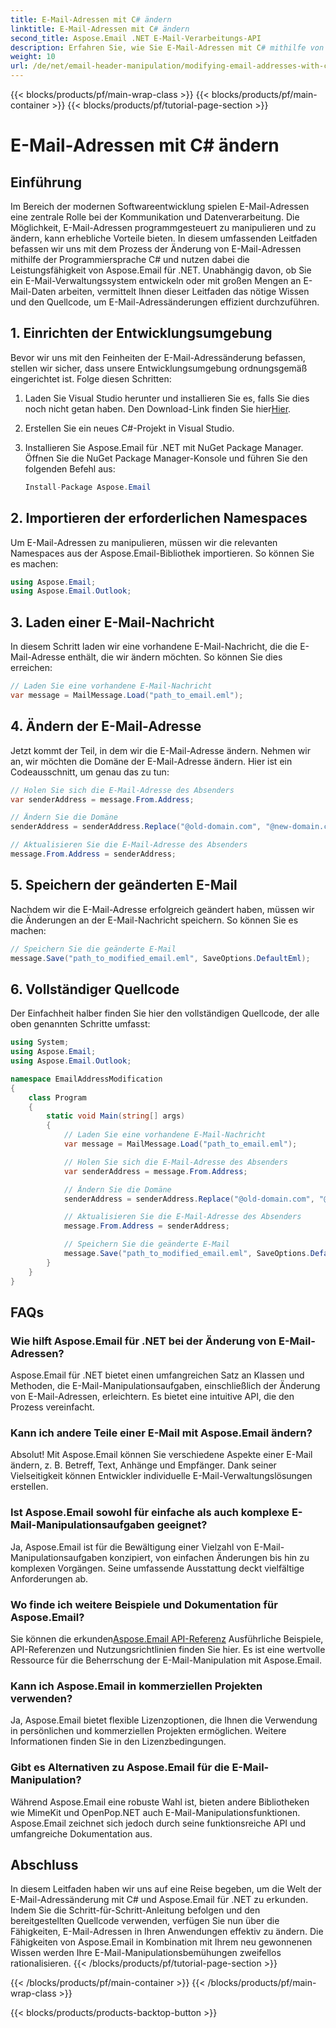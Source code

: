 ```yaml
---
title: E-Mail-Adressen mit C# ändern
linktitle: E-Mail-Adressen mit C# ändern
second_title: Aspose.Email .NET E-Mail-Verarbeitungs-API
description: Erfahren Sie, wie Sie E-Mail-Adressen mit C# mithilfe von Aspose.Email für .NET ändern. Befolgen Sie diese Schritt-für-Schritt-Anleitung, um E-Mail-Adressen effektiv zu bearbeiten.
weight: 10
url: /de/net/email-header-manipulation/modifying-email-addresses-with-csharp/
---
```


{{< blocks/products/pf/main-wrap-class >}}
{{< blocks/products/pf/main-container >}}
{{< blocks/products/pf/tutorial-page-section >}}

# E-Mail-Adressen mit C# ändern


## Einführung

Im Bereich der modernen Softwareentwicklung spielen E-Mail-Adressen eine zentrale Rolle bei der Kommunikation und Datenverarbeitung. Die Möglichkeit, E-Mail-Adressen programmgesteuert zu manipulieren und zu ändern, kann erhebliche Vorteile bieten. In diesem umfassenden Leitfaden befassen wir uns mit dem Prozess der Änderung von E-Mail-Adressen mithilfe der Programmiersprache C# und nutzen dabei die Leistungsfähigkeit von Aspose.Email für .NET. Unabhängig davon, ob Sie ein E-Mail-Verwaltungssystem entwickeln oder mit großen Mengen an E-Mail-Daten arbeiten, vermittelt Ihnen dieser Leitfaden das nötige Wissen und den Quellcode, um E-Mail-Adressänderungen effizient durchzuführen.


## 1. Einrichten der Entwicklungsumgebung

Bevor wir uns mit den Feinheiten der E-Mail-Adressänderung befassen, stellen wir sicher, dass unsere Entwicklungsumgebung ordnungsgemäß eingerichtet ist. Folge diesen Schritten:

1.  Laden Sie Visual Studio herunter und installieren Sie es, falls Sie dies noch nicht getan haben. Den Download-Link finden Sie hier[Hier](https://visualstudio.microsoft.com/downloads/).

2. Erstellen Sie ein neues C#-Projekt in Visual Studio.

3. Installieren Sie Aspose.Email für .NET mit NuGet Package Manager. Öffnen Sie die NuGet Package Manager-Konsole und führen Sie den folgenden Befehl aus:
   
   ```csharp
   Install-Package Aspose.Email
   ```

## 2. Importieren der erforderlichen Namespaces

Um E-Mail-Adressen zu manipulieren, müssen wir die relevanten Namespaces aus der Aspose.Email-Bibliothek importieren. So können Sie es machen:

```csharp
using Aspose.Email;
using Aspose.Email.Outlook;
```

## 3. Laden einer E-Mail-Nachricht

In diesem Schritt laden wir eine vorhandene E-Mail-Nachricht, die die E-Mail-Adresse enthält, die wir ändern möchten. So können Sie dies erreichen:

```csharp
// Laden Sie eine vorhandene E-Mail-Nachricht
var message = MailMessage.Load("path_to_email.eml");
```

## 4. Ändern der E-Mail-Adresse

Jetzt kommt der Teil, in dem wir die E-Mail-Adresse ändern. Nehmen wir an, wir möchten die Domäne der E-Mail-Adresse ändern. Hier ist ein Codeausschnitt, um genau das zu tun:

```csharp
// Holen Sie sich die E-Mail-Adresse des Absenders
var senderAddress = message.From.Address;

// Ändern Sie die Domäne
senderAddress = senderAddress.Replace("@old-domain.com", "@new-domain.com");

// Aktualisieren Sie die E-Mail-Adresse des Absenders
message.From.Address = senderAddress;
```

## 5. Speichern der geänderten E-Mail

Nachdem wir die E-Mail-Adresse erfolgreich geändert haben, müssen wir die Änderungen an der E-Mail-Nachricht speichern. So können Sie es machen:

```csharp
// Speichern Sie die geänderte E-Mail
message.Save("path_to_modified_email.eml", SaveOptions.DefaultEml);
```

## 6. Vollständiger Quellcode

Der Einfachheit halber finden Sie hier den vollständigen Quellcode, der alle oben genannten Schritte umfasst:

```csharp
using System;
using Aspose.Email;
using Aspose.Email.Outlook;

namespace EmailAddressModification
{
    class Program
    {
        static void Main(string[] args)
        {
            // Laden Sie eine vorhandene E-Mail-Nachricht
            var message = MailMessage.Load("path_to_email.eml");

            // Holen Sie sich die E-Mail-Adresse des Absenders
            var senderAddress = message.From.Address;

            // Ändern Sie die Domäne
            senderAddress = senderAddress.Replace("@old-domain.com", "@new-domain.com");

            // Aktualisieren Sie die E-Mail-Adresse des Absenders
            message.From.Address = senderAddress;

            // Speichern Sie die geänderte E-Mail
            message.Save("path_to_modified_email.eml", SaveOptions.DefaultEml);
        }
    }
}
```

## FAQs

### Wie hilft Aspose.Email für .NET bei der Änderung von E-Mail-Adressen?

Aspose.Email für .NET bietet einen umfangreichen Satz an Klassen und Methoden, die E-Mail-Manipulationsaufgaben, einschließlich der Änderung von E-Mail-Adressen, erleichtern. Es bietet eine intuitive API, die den Prozess vereinfacht.

### Kann ich andere Teile einer E-Mail mit Aspose.Email ändern?

Absolut! Mit Aspose.Email können Sie verschiedene Aspekte einer E-Mail ändern, z. B. Betreff, Text, Anhänge und Empfänger. Dank seiner Vielseitigkeit können Entwickler individuelle E-Mail-Verwaltungslösungen erstellen.

### Ist Aspose.Email sowohl für einfache als auch komplexe E-Mail-Manipulationsaufgaben geeignet?

Ja, Aspose.Email ist für die Bewältigung einer Vielzahl von E-Mail-Manipulationsaufgaben konzipiert, von einfachen Änderungen bis hin zu komplexen Vorgängen. Seine umfassende Ausstattung deckt vielfältige Anforderungen ab.

### Wo finde ich weitere Beispiele und Dokumentation für Aspose.Email?

Sie können die erkunden[Aspose.Email API-Referenz](https://reference.aspose.com/email/net/) Ausführliche Beispiele, API-Referenzen und Nutzungsrichtlinien finden Sie hier. Es ist eine wertvolle Ressource für die Beherrschung der E-Mail-Manipulation mit Aspose.Email.

### Kann ich Aspose.Email in kommerziellen Projekten verwenden?

Ja, Aspose.Email bietet flexible Lizenzoptionen, die Ihnen die Verwendung in persönlichen und kommerziellen Projekten ermöglichen. Weitere Informationen finden Sie in den Lizenzbedingungen.

### Gibt es Alternativen zu Aspose.Email für die E-Mail-Manipulation?

Während Aspose.Email eine robuste Wahl ist, bieten andere Bibliotheken wie MimeKit und OpenPop.NET auch E-Mail-Manipulationsfunktionen. Aspose.Email zeichnet sich jedoch durch seine funktionsreiche API und umfangreiche Dokumentation aus.

## Abschluss

In diesem Leitfaden haben wir uns auf eine Reise begeben, um die Welt der E-Mail-Adressänderung mit C# und Aspose.Email für .NET zu erkunden. Indem Sie die Schritt-für-Schritt-Anleitung befolgen und den bereitgestellten Quellcode verwenden, verfügen Sie nun über die Fähigkeiten, E-Mail-Adressen in Ihren Anwendungen effektiv zu ändern. Die Fähigkeiten von Aspose.Email in Kombination mit Ihrem neu gewonnenen Wissen werden Ihre E-Mail-Manipulationsbemühungen zweifellos rationalisieren.
{{< /blocks/products/pf/tutorial-page-section >}}

{{< /blocks/products/pf/main-container >}}
{{< /blocks/products/pf/main-wrap-class >}}

{{< blocks/products/products-backtop-button >}}
